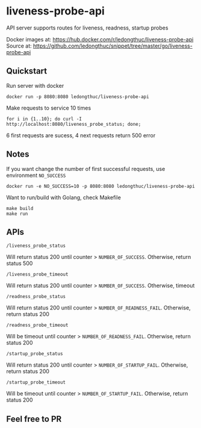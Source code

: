 # liveness-probe-api
API server supports routes for liveness, readness, startup probes

Docker images at: https://hub.docker.com/r/ledongthuc/liveness-probe-api
Source at: https://github.com/ledongthuc/snippet/tree/master/go/liveness-probe-api

## Quickstart

Run server with docker
```
docker run -p 8080:8080 ledongthuc/liveness-probe-api
```

Make requests to service 10 times
```
for i in {1..10}; do curl -I http://localhost:8080/liveness_probe_status; done;
```

6 first requests are sucess, 4 next requests return 500 error

## Notes

If you want change the number of first successful requests, use environment `NO_SUCCESS`

```
docker run -e NO_SUCCESS=10 -p 8080:8080 ledongthuc/liveness-probe-api
```

Want to run/build with Golang, check Makefile

```
make build
make run
```
## APIs

`/liveness_probe_status`

Will return status 200 until counter > `NUMBER_OF_SUCCESS`. Otherwise, return status 500

`/liveness_probe_timeout`

Will return status 200 until counter > `NUMBER_OF_SUCCESS`. Otherwise, timeout

`/readness_probe_status`

Will return status 200 until counter > `NUMBER_OF_READNESS_FAIL`. Otherwise, return status 200 

`/readness_probe_timeout`

Will be timeout until counter > `NUMBER_OF_READNESS_FAIL`. Otherwise, return status 200 

`/startup_probe_status`

Will return status 200 until counter > `NUMBER_OF_STARTUP_FAIL`. Otherwise, return status 200 

`/startup_probe_timeout`

Will be timeout until counter > `NUMBER_OF_STARTUP_FAIL`. Otherwise, return status 200 

## Feel free to PR

